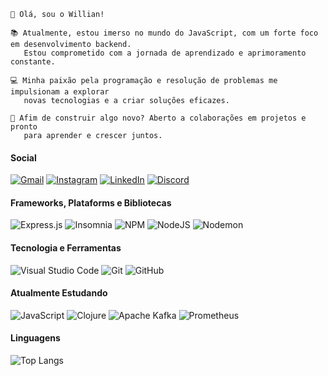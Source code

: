 `````
👋 Olá, sou o Willian!
`````
`````
📚 Atualmente, estou imerso no mundo do JavaScript, com um forte foco em desenvolvimento backend.
   Estou comprometido com a jornada de aprendizado e aprimoramento constante.

💻 Minha paixão pela programação e resolução de problemas me impulsionam a explorar  
   novas tecnologias e a criar soluções eficazes.

🌟 Afim de construir algo novo? Aberto a colaborações em projetos e pronto
   para aprender e crescer juntos.
`````


#### Social
 [![Gmail](https://img.shields.io/badge/Gmail-D14836?style=for-the-badge&logo=gmail&logoColor=white)](mailto:williandavid1092@gmail.com) [![Instagram](https://img.shields.io/badge/Instagram-%23E4405F.svg?style=for-the-badge&logo=Instagram&logoColor=white)](https://www.instagram.com/daviddifloar/) [![LinkedIn](https://img.shields.io/badge/linkedin-%230077B5.svg?style=for-the-badge&logo=linkedin&logoColor=white)](https://www.linkedin.com/in/willlian-dias-30798127a/) [![Discord](https://img.shields.io/badge/Discord-%235865F2.svg?style=for-the-badge&logo=discord&logoColor=white)](https://discordapp.com/users/412272978420826133)

#### Frameworks, Plataforms e Bibliotecas
![Express.js](https://img.shields.io/badge/express.js-%23404d59.svg?style=for-the-badge&logo=express&logoColor=%2361DAFB) ![Insomnia](https://img.shields.io/badge/Insomnia-black?style=for-the-badge&logo=insomnia&logoColor=5849BE) ![NPM](https://img.shields.io/badge/NPM-%23CB3837.svg?style=for-the-badge&logo=npm&logoColor=white) ![NodeJS](https://img.shields.io/badge/node.js-6DA55F?style=for-the-badge&logo=node.js&logoColor=white) ![Nodemon](https://img.shields.io/badge/NODEMON-%23323330.svg?style=for-the-badge&logo=nodemon&logoColor=%BBDEAD) 
#### Tecnologia e Ferramentas
![Visual Studio Code](https://img.shields.io/badge/Visual%20Studio%20Code-0078d7.svg?style=for-the-badge&logo=visual-studio-code&logoColor=white) ![Git](https://img.shields.io/badge/git-%23F05033.svg?style=for-the-badge&logo=git&logoColor=white) ![GitHub](https://img.shields.io/badge/github-%23121011.svg?style=for-the-badge&logo=github&logoColor=white)
#### Atualmente Estudando
![JavaScript](https://img.shields.io/badge/javascript-%23323330.svg?style=for-the-badge&logo=javascript&logoColor=%23F7DF1E) ![Clojure](https://img.shields.io/badge/Clojure-%23Clojure.svg?style=for-the-badge&logo=Clojure&logoColor=Clojure) ![Apache Kafka](https://img.shields.io/badge/Apache%20Kafka-000?style=for-the-badge&logo=apachekafka) ![Prometheus](https://img.shields.io/badge/Prometheus-E6522C?style=for-the-badge&logo=Prometheus&logoColor=white)
#### Linguagens
![Top Langs](https://github-readme-stats-git-masterrstaa-rickstaa.vercel.app/api/top-langs/?username=WillianDias-BDev&layout=compact&bg_color=9CE6EF&border_color=9CE6EF&title_color=6E6E6E&text_color=grey) 
